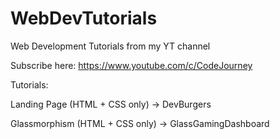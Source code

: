 # WebDevTutorials
Web Development Tutorials from my YT channel

Subscribe here: https://www.youtube.com/c/CodeJourney

Tutorials:

Landing Page (HTML + CSS only) -> DevBurgers

Glassmorphism (HTML + CSS only) -> GlassGamingDashboard
